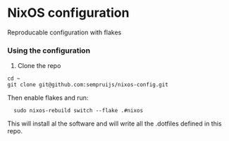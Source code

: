 # NixOS configuration

Reproducable configuration with flakes

### Using the configuration

1. Clone the repo

```shell
cd ~
git clone git@github.com:sempruijs/nixos-config.git
```

Then enable flakes and run:

```
  sudo nixos-rebuild switch --flake .#nixos
```

This will install al the software and will write all the .dotfiles defined in this repo.

